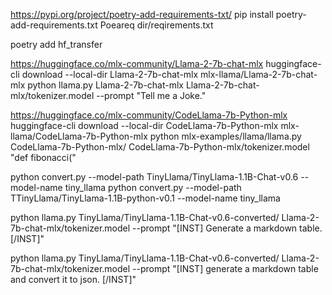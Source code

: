 https://pypi.org/project/poetry-add-requirements-txt/
 pip install poetry-add-requirements.txt
Poeareq   dir/reqirements.txt

poetry add hf_transfer

https://huggingface.co/mlx-community/Llama-2-7b-chat-mlx
huggingface-cli download --local-dir Llama-2-7b-chat-mlx mlx-llama/Llama-2-7b-chat-mlx
python llama.py Llama-2-7b-chat-mlx Llama-2-7b-chat-mlx/tokenizer.model --prompt "Tell me a Joke."

https://huggingface.co/mlx-community/CodeLlama-7b-Python-mlx
huggingface-cli download --local-dir CodeLlama-7b-Python-mlx mlx-llama/CodeLlama-7b-Python-mlx
python mlx-examples/llama/llama.py CodeLlama-7b-Python-mlx/ CodeLlama-7b-Python-mlx/tokenizer.model "def fibonacci("



python convert.py --model-path TinyLlama/TinyLlama-1.1B-Chat-v0.6 --model-name tiny_llama
python convert.py --model-path TTinyLlama/TinyLlama-1.1B-python-v0.1 --model-name tiny_llama


python llama.py TinyLlama/TinyLlama-1.1B-Chat-v0.6-converted/ Llama-2-7b-chat-mlx/tokenizer.model --prompt "[INST] Generate a markdown table. [/INST]"

python llama.py TinyLlama/TinyLlama-1.1B-Chat-v0.6-converted/ Llama-2-7b-chat-mlx/tokenizer.model --prompt "[INST] generate a markdown table and convert it to json. [/INST]"